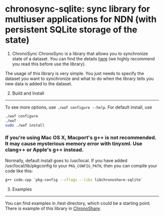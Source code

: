 chronosync-sqlite: sync library for multiuser applications for NDN (with persistent SQLite storage of the state)
=========================================================================================================================

1. ChronoSync
ChronoSync is a library that allows you to synchronize state of a dataset. You can find the details [here](http://irl.cs.ucla.edu/~zhenkai/chronosync.pdf) (we highly recommend you read this before use the library).

The usage of this library is very simple. You just needs to specify the dataset you want to synchronize and what to do when the library tells you new data is added to the dataset.

2. Build and Install
--------------------
To see more options, use `./waf configure --help`.
For default install, use
```bash
./waf configure
./waf
sudo ./waf install
```

### If you're using Mac OS X, Macport's g++ is not recommended. It may cause mysterious memory error with tinyxml. Use clang++ or Apple's g++ instead.

Normally, default install goes to /usr/local.
If you have added /usr/local/lib/pkgconfig to your `PKG_CONFIG_PATH`, then you can compile your code like this:
```bash
g++ code.cpp `pkg-config --cflags --libs libchronoshare-sqlite`
```

3. Examples
-----------
You can find examples in /test directory, which could be a starting point.
There is example of this library in [ChronoShare](https://github.com/named-data/ChronoShare).


